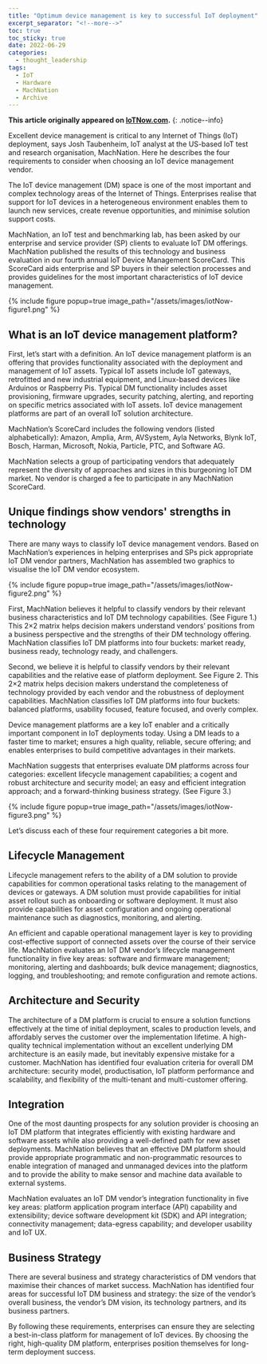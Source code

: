 ```yaml
---
title: "Optimum device management is key to successful IoT deployment"
excerpt_separator: "<!--more-->"
toc: true
toc_sticky: true
date: 2022-06-29
categories:
  - thought_leadership
tags:
  - IoT
  - Hardware
  - MachNation
  - Archive
---
```


**This article originally appeared on [IoTNow.com](https://www.iot-now.com/2020/07/29/104143-optimum-device-management-is-key-to-successful-iot-deployment/).**
{: .notice--info}

Excellent device management is critical to any Internet of Things (IoT) deployment, says Josh Taubenheim, IoT analyst at the US-based IoT test and research organisation, MachNation. Here he describes the four requirements to consider when choosing an IoT device management vendor.

The IoT device management (DM) space is one of the most important and complex technology areas of the Internet of Things. Enterprises realise that support for IoT devices in a heterogeneous environment enables them to launch new services, create revenue opportunities, and minimise solution support costs.

MachNation, an IoT test and benchmarking lab, has been asked by our enterprise and service provider (SP) clients to evaluate IoT DM offerings. MachNation published the results of this technology and business evaluation in our fourth annual IoT Device Management ScoreCard. This ScoreCard aids enterprise and SP buyers in their selection processes and provides guidelines for the most important characteristics of IoT device management.

{% include figure popup=true image_path="/assets/images/iotNow-figure1.png" %}

## What is an IoT device management platform?

First, let’s start with a definition. An IoT device management platform is an offering that provides functionality associated with the deployment and management of IoT assets. Typical IoT assets include IoT gateways, retrofitted and new industrial equipment, and Linux-based devices like Arduinos or Raspberry Pis. Typical DM functionality includes asset provisioning, firmware upgrades, security patching, alerting, and reporting on specific metrics associated with IoT assets. IoT device management platforms are part of an overall IoT solution architecture.

MachNation’s ScoreCard includes the following vendors (listed alphabetically): Amazon, Amplia, Arm, AVSystem, Ayla Networks, Blynk IoT, Bosch, Harman, Microsoft, Nokia, Particle, PTC, and Software AG.

MachNation selects a group of participating vendors that adequately represent the diversity of approaches and sizes in this burgeoning IoT DM market. No vendor is charged a fee to participate in any MachNation ScoreCard.

## Unique findings show vendors' strengths in technology

There are many ways to classify IoT device management vendors. Based on MachNation’s experiences in helping enterprises and SPs pick appropriate IoT DM vendor partners, MachNation has assembled two graphics to visualise the IoT DM vendor ecosystem.

{% include figure popup=true image_path="/assets/images/iotNow-figure2.png" %}

First, MachNation believes it helpful to classify vendors by their relevant business characteristics and IoT DM technology capabilities. (See Figure 1.) This 2×2 matrix helps decision makers understand vendors’ positions from a business perspective and the strengths of their DM technology offering. MachNation classifies IoT DM platforms into four buckets: market ready, business ready, technology ready, and challengers.

Second, we believe it is helpful to classify vendors by their relevant capabilities and the relative ease of platform deployment. See Figure 2. This 2×2 matrix helps decision makers understand the completeness of technology provided by each vendor and the robustness of deployment capabilities. MachNation classifies IoT DM platforms into four buckets: balanced platforms, usability focused, feature focused, and overly complex.

Device management platforms are a key IoT enabler and a critically important component in IoT deployments today. Using a DM leads to a faster time to market; ensures a high quality, reliable, secure offering; and enables enterprises to build competitive advantages in their markets.

MachNation suggests that enterprises evaluate DM platforms across four categories: excellent lifecycle management capabilities; a cogent and robust architecture and security model; an easy and efficient integration approach; and a forward-thinking business strategy. (See Figure 3.)

{% include figure popup=true image_path="/assets/images/iotNow-figure3.png" %}

Let’s discuss each of these four requirement categories a bit more.

## Lifecycle Management

Lifecycle management refers to the ability of a DM solution to provide capabilities for common operational tasks relating to the management of devices or gateways. A DM solution must provide capabilities for initial asset rollout such as onboarding or software deployment. It must also provide capabilities for asset configuration and ongoing operational maintenance such as diagnostics, monitoring, and alerting.

An efficient and capable operational management layer is key to providing cost-effective support of connected assets over the course of their service life. MachNation evaluates an IoT DM vendor’s lifecycle management functionality in five key areas: software and firmware management; monitoring, alerting and dashboards; bulk device management; diagnostics, logging, and troubleshooting; and remote configuration and remote actions.

## Architecture and Security

The architecture of a DM platform is crucial to ensure a solution functions effectively at the time of initial deployment, scales to production levels, and affordably serves the customer over the implementation lifetime. A high-quality technical implementation without an excellent underlying DM architecture is an easily made, but inevitably expensive mistake for a customer. MachNation has identified four evaluation criteria for overall DM architecture: security model, productisation, IoT platform performance and scalability, and flexibility of the multi-tenant and multi-customer offering.

## Integration

One of the most daunting prospects for any solution provider is choosing an IoT DM platform that integrates efficiently with existing hardware and software assets while also providing a well-defined path for new asset deployments. MachNation believes that an effective DM platform should provide appropriate programmatic and non-programmatic resources to enable integration of managed and unmanaged devices into the platform and to provide the ability to make sensor and machine data available to external systems.

MachNation evaluates an IoT DM vendor’s integration functionality in five key areas: platform application program interface (API) capability and extensibility; device software development kit (SDK) and API integration; connectivity management; data-egress capability; and developer usability and IoT UX.

## Business Strategy

There are several business and strategy characteristics of DM vendors that maximise their chances of market success. MachNation has identified four areas for successful IoT DM business and strategy: the size of the vendor’s overall business, the vendor’s DM vision, its technology partners, and its business partners.

By following these requirements, enterprises can ensure they are selecting a best-in-class platform for management of IoT devices. By choosing the right, high-quality DM platform, enterprises position themselves for long-term deployment success.
